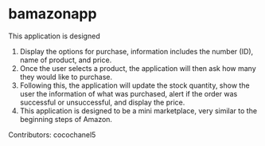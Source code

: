# bamazonapp
This application is designed 
1. Display the options for purchase, information includes the number (ID), name of product, and price. 
2. Once the user selects a product, the application will then ask how many they would like to purchase.
3. Following this, the application will update the stock quantity, show the user the information of what was purchased, alert if the order was successful or unsuccessful, and display the price. 
4. This application is designed to be a mini marketplace, very similar to the beginning steps of Amazon.

Contributors: cocochanel5

